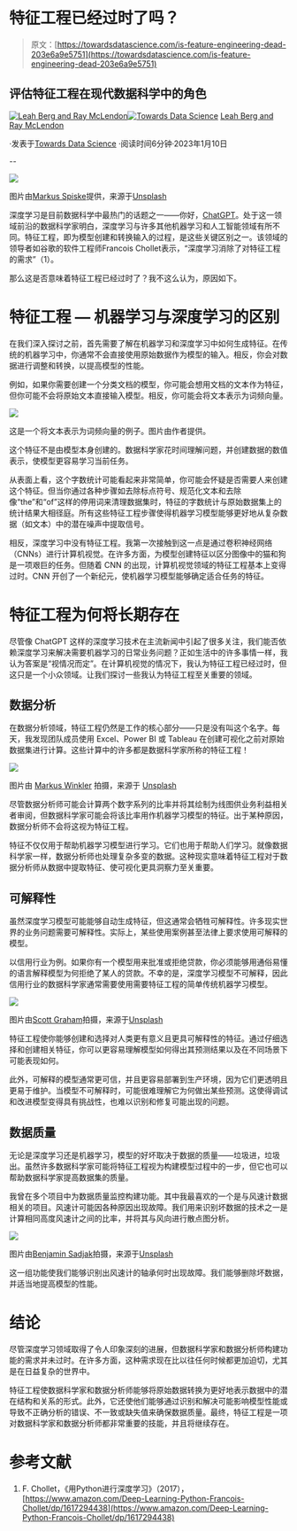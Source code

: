 # 特征工程已经过时了吗？

> 原文：[https://towardsdatascience.com/is-feature-engineering-dead-203e6a9e5751](https://towardsdatascience.com/is-feature-engineering-dead-203e6a9e5751)

## **评估特征工程在现代数据科学中的角色**

[](https://medium.com/@DataScienceRebalanced?source=post_page-----203e6a9e5751--------------------------------)[![Leah Berg and Ray McLendon](../Images/549a5697ea857af5a0f9f7905e2819b1.png)](https://medium.com/@DataScienceRebalanced?source=post_page-----203e6a9e5751--------------------------------)[](https://towardsdatascience.com/?source=post_page-----203e6a9e5751--------------------------------)[![Towards Data Science](../Images/a6ff2676ffcc0c7aad8aaf1d79379785.png)](https://towardsdatascience.com/?source=post_page-----203e6a9e5751--------------------------------) [Leah Berg and Ray McLendon](https://medium.com/@DataScienceRebalanced?source=post_page-----203e6a9e5751--------------------------------)

·发表于[Towards Data Science](https://towardsdatascience.com/?source=post_page-----203e6a9e5751--------------------------------) ·阅读时间6分钟·2023年1月10日

--

![](../Images/57a93fc8ab47955efe632b13f0f11810.png)

图片由[Markus Spiske](https://unsplash.com/@markusspiske?utm_source=medium&utm_medium=referral)提供，来源于[Unsplash](https://unsplash.com/?utm_source=medium&utm_medium=referral)

深度学习是目前数据科学中最热门的话题之一——你好，[ChatGPT](https://openai.com/blog/chatgpt/)。处于这一领域前沿的数据科学家明白，深度学习与许多其他机器学习和人工智能领域有所不同。特征工程，即为模型创建和转换输入的过程，是这些关键区别之一。该领域的领导者如谷歌的软件工程师Francois Chollet表示，“深度学习消除了对特征工程的需求”（1）。

那么这是否意味着特征工程已经过时了？我不这么认为，原因如下。

# **特征工程 — 机器学习与深度学习的区别**

在我们深入探讨之前，首先需要了解在机器学习和深度学习中如何生成特征。在传统的机器学习中，你通常不会直接使用原始数据作为模型的输入。相反，你会对数据进行调整和转换，以提高模型的性能。

例如，如果你需要创建一个分类文档的模型，你可能会想用文档的文本作为特征，但你可能不会将原始文本直接输入模型。相反，你可能会将文本表示为词频向量。

![](../Images/4caed650a28bcd6b971f3c1b68821542.png)

这是一个将文本表示为词频向量的例子。图片由作者提供。

这个特征不是由模型本身创建的。数据科学家花时间理解问题，并创建数据的数值表示，使模型更容易学习当前任务。

从表面上看，这个字数统计可能看起来非常简单，你可能会怀疑是否需要人来创建这个特征。但当你通过各种步骤如去除标点符号、规范化文本和去除像“the”和“of”这样的停用词来清理数据集时，特征的字数统计与原始数据集上的统计结果大相径庭。所有这些特征工程步骤使得机器学习模型能够更好地从复杂数据（如文本）中的潜在噪声中提取信号。

相反，深度学习中没有特征工程。我第一次接触到这一点是通过卷积神经网络（CNNs）进行计算机视觉。在许多方面，为模型创建特征以区分图像中的猫和狗是一项艰巨的任务。但随着 CNN 的出现，计算机视觉领域的特征工程基本上变得过时。CNN 开创了一个新纪元，使机器学习模型能够确定适合任务的特征。

# **特征工程为何将长期存在**

尽管像 ChatGPT 这样的深度学习技术在主流新闻中引起了很多关注，我们能否依赖深度学习来解决需要机器学习的日常业务问题？正如生活中的许多事情一样，我认为答案是“视情况而定”。在计算机视觉的情况下，我认为特征工程已经过时，但这只是一个小众领域。让我们探讨一些我认为特征工程至关重要的领域。

## **数据分析**

在数据分析领域，特征工程仍然是工作的核心部分——只是没有叫这个名字。每天，我发现团队成员使用 Excel、Power BI 或 Tableau 在创建可视化之前对原始数据集进行计算。这些计算中的许多都是数据科学家所称的特征工程！

![](../Images/502b8f60b77290b858fd2f349e70feea.png)

图片由 [Markus Winkler](https://unsplash.com/es/@markuswinkler?utm_source=medium&utm_medium=referral) 拍摄，来源于 [Unsplash](https://unsplash.com/?utm_source=medium&utm_medium=referral)

尽管数据分析师可能会计算两个数字系列的比率并将其绘制为线图供业务利益相关者审阅，但数据科学家可能会将该比率用作机器学习模型的特征。出于某种原因，数据分析师不会将这视为特征工程。

特征不仅仅用于帮助机器学习模型进行学习。它们也用于帮助人们学习。就像数据科学家一样，数据分析师也处理复杂多变的数据。这种现实意味着特征工程对于数据分析师从数据中提取特征、使可视化更具洞察力至关重要。

## **可解释性**

虽然深度学习模型可能能够自动生成特征，但这通常会牺牲可解释性。许多现实世界的业务问题需要可解释性。实际上，某些使用案例甚至法律上要求使用可解释的模型。

以信用行业为例。如果你有一个模型用来批准或拒绝贷款，你必须能够用通俗易懂的语言解释模型为何拒绝了某人的贷款。不幸的是，深度学习模型不可解释，因此信用行业的数据科学家通常需要使用需要特征工程的简单传统机器学习模型。

![](../Images/ce9a9d32848d69cbc6c2bffc8803205b.png)

图片由[Scott Graham](https://unsplash.com/@homajob?utm_source=medium&utm_medium=referral)拍摄，来源于[Unsplash](https://unsplash.com/?utm_source=medium&utm_medium=referral)

特征工程使你能够创建和选择对人类更有意义且更具可解释性的特征。通过仔细选择和创建相关特征，你可以更容易理解模型如何得出其预测结果以及在不同场景下可能表现如何。

此外，可解释的模型通常更可信，并且更容易部署到生产环境，因为它们更透明且更易于维护。当模型不可解释时，可能很难理解它为何做出某些预测。这使得调试和改进模型变得具有挑战性，也难以识别和修复可能出现的问题。

## **数据质量**

无论是深度学习还是机器学习，模型的好坏取决于数据的质量——垃圾进，垃圾出。虽然许多数据科学家可能将特征工程视为构建模型过程中的一步，但它也可以帮助数据科学家提高数据集的质量。

我曾在多个项目中为数据质量监控构建功能。其中我最喜欢的一个是与风速计数据相关的项目。风速计可能因各种原因出现故障。我们用来识别坏数据的技术之一是计算相同高度风速计之间的比率，并将其与风向进行散点图分析。

![](../Images/ce9959597d13b493a7e8547a3dd5d875.png)

图片由[Benjamin Sadjak](https://unsplash.com/@bemiii?utm_source=medium&utm_medium=referral)拍摄，来源于[Unsplash](https://unsplash.com/?utm_source=medium&utm_medium=referral)

这一组功能使我们能够识别出风速计的轴承何时出现故障。我们能够删除坏数据，并适当地提高模型的性能。

# **结论**

尽管深度学习领域取得了令人印象深刻的进展，但数据科学家和数据分析师构建功能的需求并未过时。在许多方面，这种需求现在比以往任何时候都更加迫切，尤其是在日益复杂的世界中。

特征工程使数据科学家和数据分析师能够将原始数据转换为更好地表示数据中的潜在结构和关系的形式。此外，它还使他们能够通过识别和解决可能影响模型性能或导致不正确分析的错误、不一致或缺失值来确保数据质量。最终，特征工程是一项对数据科学家和数据分析师都非常重要的技能，并且将继续存在。

# **参考文献**

1.  F. Chollet，《用Python进行深度学习》（2017），[https://www.amazon.com/Deep-Learning-Python-Francois-Chollet/dp/1617294438](https://www.amazon.com/Deep-Learning-Python-Francois-Chollet/dp/1617294438)
